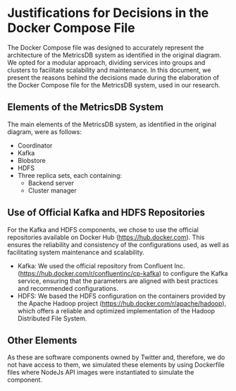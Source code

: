 # Justifications for Decisions in the Docker Compose File

The Docker Compose file was designed to accurately represent the architecture of the MetricsDB system as identified in the original diagram. We opted for a modular approach, dividing services into groups and clusters to facilitate scalability and maintenance.
In this document, we present the reasons behind the decisions made during the elaboration of the Docker Compose file for the MetricsDB system, used in our research.

## Elements of the MetricsDB System

The main elements of the MetricsDB system, as identified in the original diagram, were as follows:

- Coordinator
- Kafka
- Blobstore
- HDFS
- Three replica sets, each containing:
  - Backend server
  - Cluster manager

## Use of Official Kafka and HDFS Repositories

For the Kafka and HDFS components, we chose to use the official repositories available on Docker Hub (https://hub.docker.com). This ensures the reliability and consistency of the configurations used, as well as facilitating system maintenance and scalability.

- Kafka: We used the official repository from Confluent Inc. (https://hub.docker.com/r/confluentinc/cp-kafka) to configure the Kafka service, ensuring that the parameters are aligned with best practices and recommended configurations.
- HDFS: We based the HDFS configuration on the containers provided by the Apache Hadoop project (https://hub.docker.com/r/apache/hadoop), which offers a reliable and optimized implementation of the Hadoop Distributed File System.

## Other Elements

As these are software components owned by Twitter and, therefore, we do not have access to them, we simulated these elements by using Dockerfile files where NodeJs API images were instantiated to simulate the component.
